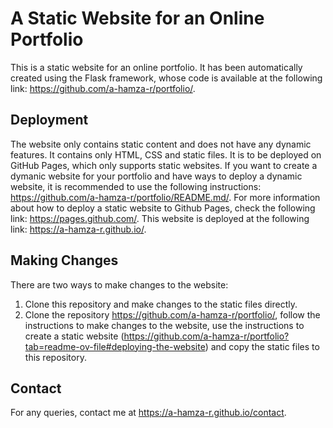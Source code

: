 # A Static Website for an Online Portfolio

This is a static website for an online portfolio. It has been automatically created using the Flask framework, whose code is available at the following link: https://github.com/a-hamza-r/portfolio/.

## Deployment
The website only contains static content and does not have any dynamic features. It contains only HTML, CSS and static files. It is to be deployed on GitHub Pages, which only supports static websites. If you want to create a dymanic website for your portfolio and have ways to deploy a dynamic website, it is recommended to use the following instructions: https://github.com/a-hamza-r/portfolio/README.md/.
For more information about how to deploy a static website to Github Pages, check the following link: https://pages.github.com/.
This website is deployed at the following link: https://a-hamza-r.github.io/.

## Making Changes
There are two ways to make changes to the website:
1. Clone this repository and make changes to the static files directly.
2. Clone the repository https://github.com/a-hamza-r/portfolio/, follow the instructions to make changes to the website, use the instructions to create a static website (https://github.com/a-hamza-r/portfolio?tab=readme-ov-file#deploying-the-website) and copy the static files to this repository.

## Contact
For any queries, contact me at https://a-hamza-r.github.io/contact.
